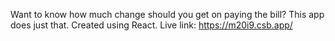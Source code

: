 Want to know how much change should you get on paying the bill? This app does just that. Created using React. Live link: https://m20i9.csb.app/
